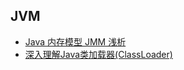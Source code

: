 ## JVM
- [Java 内存模型 JMM 浅析](http://www.codeceo.com/article/javamemorymodel.html)
- [深入理解Java类加载器(ClassLoader)](https://blog.csdn.net/javazejian/article/details/73413292)

